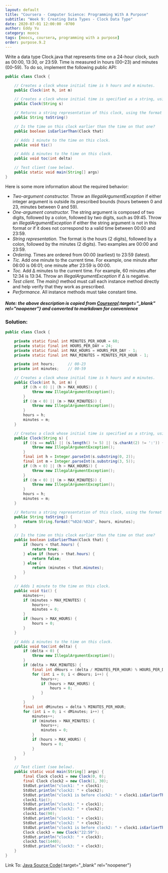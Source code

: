 ```yaml
---
layout: default
title: "Coursera - Computer Science: Programming With A Purpose"
subtitle: "Week 9: Creating Data Types - Clock Data Type"
date: 2020-07-01 12:00:00 -0700
author: Eddy Yu
category: moocs
tags: [moocs, coursera, programming with a purpose]
order: purpose.9.2
---
```


Write a data type Clock.java that represents time on a 24-hour clock, such as 
00:00, 13:30, or 23:59. Time is measured in hours (00–23) and minutes (00–59). 
To do so, implement the following public API:

```java
public class Clock {

    // Creates a clock whose initial time is h hours and m minutes.
    public Clock(int h, int m)

    // Creates a clock whose initial time is specified as a string, using the format HH:MM.
    public Clock(String s)

    // Returns a string representation of this clock, using the format HH:MM.
    public String toString()

    // Is the time on this clock earlier than the time on that one?
    public boolean isEarlierThan(Clock that)

    // Adds 1 minute to the time on this clock.
    public void tic()

    // Adds Δ minutes to the time on this clock.
    public void toc(int delta)

    // Test client (see below).
    public static void main(String[] args)
}
```

Here is some more information about the required behavior:
* _Two-argument constructor._ Throw an _IllegalArgumentException_ if either 
  integer argument is outside its prescribed bounds (hours between 0 and 23, 
  minutes between 0 and 59).
* _One-argument constructor._ The string argument is composed of two digits, 
  followed by a colon, followed by two digits, such as 09:45. Throw an 
  _IllegalArgumentException_ if either the string argument is not in this 
  format or if it does not correspond to a valid time between 00:00 and 23:59.
* _String representation._ The format is the hours (2 digits), followed by a 
  colon, followed by the minutes (2 digits). Two examples are 00:00 and 23:59.
* _Ordering._ Times are ordered from 00:00 (earliest) to 23:59 (latest).
* _Tic._ Add one minute to the current time. For example, one minute after 
  06:00 is 06:01; one minute after 23:59 is 00:00.
* _Toc._ Add Δ minutes to the current time. For example, 60 minutes after 12:34 
  is 13:34. Throw an _IllegalArgumentException_ if Δ is negative.
* _Test client._ The _main()_ method must call each instance method directly 
  and help verify that they work as prescribed.
* _Performance._ All instance methods must take constant time.

##### Note: the above description is copied from [Coursera](https://coursera.cs.princeton.edu/introcs/assignments/oop2/specification.php){:target="_blank" rel="noopener"} and converted to markdown for convenience

### Solution:
```java
public class Clock {

    private static final int MINUTES_PER_HOUR = 60;
    private static final int HOURS_PER_DAY = 24;
    private static final int MAX_HOURS = HOURS_PER_DAY - 1;
    private static final int MAX_MINUTES = MINUTES_PER_HOUR - 1;

    private int hours;      // 00-23
    private int minutes;    // 00-59

    // Creates a clock whose initial time is h hours and m minutes.
    public Clock(int h, int m) {
        if ((h < 0) || (h > MAX_HOURS)) {
            throw new IllegalArgumentException();
        }
        if ((m < 0) || (m > MAX_MINUTES)) {
            throw new IllegalArgumentException();
        }
        hours = h;
        minutes = m;
    }

    // Creates a clock whose initial time is specified as a string, using the format HH:MM.
    public Clock(String s) {
        if ((s == null) || (s.length() != 5) || (s.charAt(2) != ':')) {
            throw new IllegalArgumentException();
        }
        final int h = Integer.parseInt(s.substring(0, 2));
        final int m = Integer.parseInt(s.substring(3, 5));
        if ((h < 0) || (h > MAX_HOURS)) {
            throw new IllegalArgumentException();
        }
        if ((m < 0) || (m > MAX_MINUTES)) {
            throw new IllegalArgumentException();
        }
        hours = h;
        minutes = m;
    }

    // Returns a string representation of this clock, using the format HH:MM.
    public String toString() {
        return String.format("%02d:%02d", hours, minutes);
    }

    // Is the time on this clock earlier than the time on that one?
    public boolean isEarlierThan(Clock that) {
        if (hours < that.hours) {
            return true;
        } else if (hours > that.hours) {
            return false;
        } else {
            return (minutes < that.minutes);
        }
    }

    // Adds 1 minute to the time on this clock.
    public void tic() {
        minutes++;
        if (minutes > MAX_MINUTES) {
            hours++;
            minutes = 0;
        }
        if (hours > MAX_HOURS) {
            hours = 0;
        }
    }

    // Adds Δ minutes to the time on this clock.
    public void toc(int delta) {
        if (delta < 0) {
            throw new IllegalArgumentException();
        }
        if (delta > MAX_MINUTES) {
            final int dHours = (delta / MINUTES_PER_HOUR) % HOURS_PER_DAY;
            for (int i = 0; i < dHours; i++) {
                hours++;
                if (hours > MAX_HOURS) {
                    hours = 0;
                }
            }
        }
        final int dMinutes = delta % MINUTES_PER_HOUR;
        for (int i = 0; i < dMinutes; i++) {
            minutes++;
            if (minutes > MAX_MINUTES) {
                hours++;
                minutes = 0;
            }
            if (hours > MAX_HOURS) {
                hours = 0;
            }
        }
    }

    // Test client (see below).
    public static void main(String[] args) {
        final Clock clock1 = new Clock(0, 0);
        final Clock clock2 = new Clock(1, 30);
        StdOut.println("clock1: " + clock1);
        StdOut.println("clock2: " + clock2);
        StdOut.println("clock1 is before clock2: " + clock1.isEarlierThan(clock2));
        clock1.tic();
        StdOut.println("clock1: " + clock1);
        StdOut.println("clock2: " + clock2);
        clock1.toc(90);
        StdOut.println("clock1: " + clock1);
        StdOut.println("clock2: " + clock2);
        StdOut.println("clock1 is before clock2: " + clock1.isEarlierThan(clock2));
        Clock clock3 = new Clock("22:59");
        StdOut.println("clock3: " + clock3);
        clock3.toc(1440);
        StdOut.println("clock3: " + clock3);
    }
}
``` 
Link To: [Java Source Code](https://github.com/eddycyu/programming-with-a-purpose/blob/master/src/Clock.java){:target="_blank" rel="noopener"}
